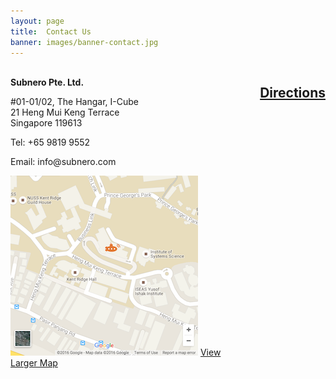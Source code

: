 ```yaml
---
layout: page
title:  Contact Us
banner: images/banner-contact.jpg
---
```


<div class ='small-5 columns'>
<div class="contacts">
    <div class="col1">
	<br>
	<b>Subnero Pte. Ltd.</b>
	<div class="vcard" style='border: 0;'>
	<p class="adr">
	    <span class="street-address"> #01-01/02, The Hangar, I-Cube
	    <br>21 Heng Mui Keng Terrace</span>
	    <br>
	    <span class="country-name">Singapore</span>
	    <span class="postal-code">119613</span>
	    <br>
	</p>
	<p class="tel">Tel: +65 9819 9552</p>
	<p class="tel">Email: info@subnero.com</p>
	</div>
	</div>
	    <div class="col2">
	<img src="/images/map.png">
        <a href="https://www.google.com/maps/place/21+Heng+Mui+Keng+Terrace,Singapore" target="_blank">View Larger Map</a>
	</div>
</div>

<!-- This script is for hiding and showing the directions-->
<script language="javascript">
    function toggle() {
        var ele = document.getElementById("toggleText");
        var text = document.getElementById("displayText");
        if (ele.style.display == "block") {
            ele.style.display = "none";
        } else {
            ele.style.display = "block";
        }
    }
</script>
<!-- This script is for hiding and showing the directions-->
<div class='direct'>
	<h2><a href="javascript:toggle();">Directions</a></h2>
	<div id='toggleText' style='display: none;'>
		<h3>By Train</h3>	
		<ul>
            <li>Alight at Haw Par Villa station (CC25)</li>
            <li>Cross Pasir Panjang Road to Bus Stop No. 16011</li>
            <li>Take Buses 10, 30, 51, 143, 188 or 200 towards Clementi/Kent Ridge</li>
            <li>Alight at the 5th Bus Stop, Heng Mui Keng Terrace, No. 16061 </li>
            <li>Cross Pasir Panjang Road and turn right onto Heng Mui Keng Terrace</li>
            <li>On Heng Mui Keng terrace turn right onto Business Link at the junction</li>
            <li>Climb the staircase on the right (behind the bus stop) to I-Cube building</li>
            <li>At Level 1 inside I-Cube Building, look for The Hangar by NUS Enterprise</li>
            <li>Walk through the lobby area into the co-working space.</li>
            <li>Subnero office is at OFC-112</li>
        </ul>
    </div>
</div>
</div>

<div class='spacing'></div>
<div class='spacing'></div>
